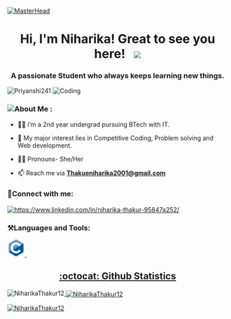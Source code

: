 [![MasterHead](https://media.giphy.com/media/jO18SawuDfCdO6qbd5/giphy.gif)](https:/NiharikaThakur.io)

<h1 align="center">Hi, I'm Niharika! Great to see you here! &nbsp; <img src ="https://media.giphy.com/media/ujrj9aoOdNvXO/giphy.gif" width="75"</h1>

<h3 align="center">A passionate Student who always keeps learning new things.</h3>
<img align="right" alt="Coding" width="400" src="https://media.giphy.com/media/L1R1tvI9svkIWwpVYr/giphy.gif">

<p align="left"> <img src="https://komarev.com/ghpvc/?username=Priyanshi241&label=Profile%20views&color=0e75b6&style=flat" alt="Priyanshi241" /> </p>

<h3 align="left"><img src="https://camo.githubusercontent.com/62da68eb62b1e5f175f7d1f0191dd89a653d7908feb22d37d4a0ab07365d6791/68747470733a2f2f6d656469612e67697068792e636f6d2f6d656469612f4d3967624264396e6244724f5475314d71782f67697068792e676966" width="40px">About Me :</h3>

- 🙋‍♀️ I’m a 2nd year undergrad pursuing BTech with IT.

- 🔭 My major interest lies in Competitive Coding, Problem solving and Web development.

- 👧🏻 Pronouns- She/Her

- 📫 Reach me via **Thakueniharika2001@gmail.com**

<h3 align="left">🤝Connect with me:</h3>
<p align="left">
<a href="https://www.linkedin.com/in/niharika-thakur-95847a252/" target="blank"><img align="center" src="https://raw.githubusercontent.com/rahuldkjain/github-profile-readme-generator/master/src/images/icons/Social/linked-in-alt.svg" alt="https://www.linkedin.com/in/niharika-thakur-95847a252/" height="30" width="40" /></a>

<h3 align="left">⚒️Languages and Tools:</h3>
<p align="left"> <a href="https://www.cprogramming.com/" target="_blank" rel="noreferrer"> <img src="https://raw.githubusercontent.com/devicons/devicon/master/icons/c/c-original.svg" alt="c" width="40" height="40"/> </a> <a href="https://www.w3schools.com/cpp/" target="_blank" rel="noreferrer"> <img 
  
----
  
<p>
<h2 align="center">:octocat: Github Statistics </h2>
<p><img align="left" src="https://github-readme-stats.vercel.app/api/top-langs?username=NiharikaThakur12&show_icons=true&locale=en&layout=compact&theme=radical" alt="NiharikaThakur12" /></p>
<p>&nbsp;<img align="center" src="https://github-readme-stats.vercel.app/api?username=NiharikaThakur12&show_icons=true&locale=en&theme=radical" alt="NiharikaThakur12" /></p>
<p><img align="center" src="https://github-readme-streak-stats.herokuapp.com/?user=NiharikaThakur12&theme=radical" alt="NiharikaThakur12" /></p>

